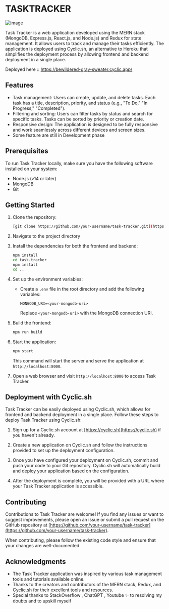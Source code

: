 # TASKTRACKER
![image](https://github.com/AMANMUHAL/TASKTRACKER/assets/101124129/b02660ea-704a-4fab-bf19-eb27d0b803da)


Task Tracker is a web application developed using the MERN stack (MongoDB, Express.js, React.js, and Node.js) and Redux for state management. It allows users to track and manage their tasks efficiently. The application is deployed using Cyclic.sh, an alternative to Heroku that simplifies the deployment process by allowing frontend and backend deployment in a single place.

Deployed here ::
https://bewildered-gray-sweater.cyclic.app/

## Features

- Task management: Users can create, update, and delete tasks. Each task has a title, description, priority, and status (e.g., "To Do," "In Progress," "Completed").
- Filtering and sorting: Users can filter tasks by status and search for specific tasks. Tasks can be sorted by priority or creation date.
- Responsive design: The application is designed to be fully responsive and work seamlessly across different devices and screen sizes.
- Some feature are still in Development phase

## Prerequisites

To run Task Tracker locally, make sure you have the following software installed on your system:

- Node.js (v14 or later)
- MongoDB
- Git

## Getting Started

1. Clone the repository:

   ```bash
   [git clone https://github.com/your-username/task-tracker.git](https://github.com/AMANMUHAL/TASKTRACKER.git)
   ```

2. Navigate to the project directory

3. Install the dependencies for both the frontend and backend:

   ```bash
   npm install
   cd task-tracker
   npm install
   cd ..
   ```

4. Set up the environment variables:

   - Create a `.env` file in the root directory and add the following variables:

     ```plaintext
     MONGODB_URI=<your-mongodb-uri>
     ```

     Replace `<your-mongodb-uri>` with the MongoDB connection URI.

5. Build the frontend:

   ```bash
   npm run build
   ```

6. Start the application:

   ```bash
   npm start
   ```

   This command will start the server and serve the application at `http://localhost:8000`.

7. Open a web browser and visit `http://localhost:8000` to access Task Tracker.

## Deployment with Cyclic.sh

Task Tracker can be easily deployed using Cyclic.sh, which allows for frontend and backend deployment in a single place. Follow these steps to deploy Task Tracker using Cyclic.sh:

1. Sign up for a Cyclic.sh account at [https://cyclic.sh](https://cyclic.sh) if you haven't already.

2. Create a new application on Cyclic.sh and follow the instructions provided to set up the deployment configuration.

3. Once you have configured your deployment on Cyclic.sh, commit and push your code to your Git repository. Cyclic.sh will automatically build and deploy your application based on the configuration.

4. After the deployment is complete, you will be provided with a URL where your Task Tracker application is accessible.

## Contributing

Contributions to Task Tracker are welcome! If you find any issues or want to suggest improvements, please open an issue or submit a pull request on the GitHub repository at [https://github.com/your-username/task-tracker](https://github.com/your-username/task-tracker).

When contributing, please follow the existing code style and ensure that your changes are well-documented.

## Acknowledgments

- The Task Tracker application was inspired by various task management tools and tutorials available online.
- Thanks to the creators and contributors of the MERN stack, Redux, and Cyclic.sh for their excellent tools and resources.
- Special thanks to StackOverflow , ChatGPT , Youtube ✨ to resolving my doubts and to upskill myself 
